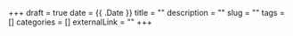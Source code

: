 +++
draft = true
date = {{ .Date }}
title = ""
description = ""
slug = ""
tags = []
categories = []
externalLink = ""
+++
